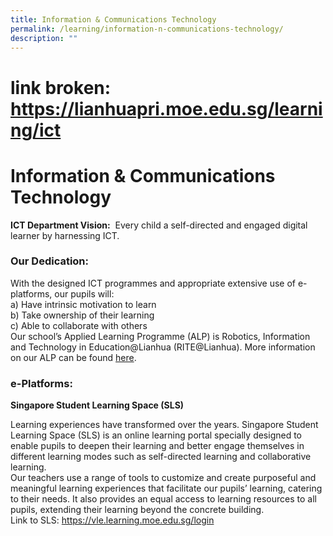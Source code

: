 ```yaml
---
title: Information & Communications Technology
permalink: /learning/information-n-communications-technology/
description: ""
---
```

# link broken: https://lianhuapri.moe.edu.sg/learning/ict
# Information & Communications Technology

**ICT Department Vision:**  Every child a self-directed and engaged digital learner by harnessing ICT.

### Our Dedication:

With the designed ICT programmes and appropriate extensive use of e-platforms, our pupils will:    
a) Have intrinsic motivation to learn   
b) Take ownership of their learning  
c) Able to collaborate with others    
Our school’s Applied Learning Programme (ALP) is Robotics, Information and Technology in Education@Lianhua (RITE@Lianhua). More information on our ALP can be found <a href="https://lianhuapri.moe.edu.sg/learning/ict" target="_blank">here</a>.

### e-Platforms:

**Singapore Student Learning Space (SLS)**  

Learning experiences have transformed over the years. Singapore Student Learning Space (SLS) is an online learning portal specially designed to enable pupils to deepen their learning and better engage themselves in different learning modes such as self-directed learning and collaborative learning.    
Our teachers use a range of tools to customize and create purposeful and meaningful learning experiences that facilitate our pupils’ learning, catering to their needs. It also provides an equal access to learning resources to all pupils, extending their learning beyond the concrete building.    
Link to SLS: <a href="https://vle.learning.moe.edu.sg/login" target="_blank">https://vle.learning.moe.edu.sg/login</a>
